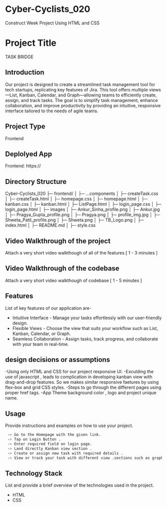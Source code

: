 # Cyber-Cyclists_020
Construct Week Project Using HTML and CSS
# Project Title
TASK BRIDGE

## Introduction
Our project is designed to create a streamlined task management tool for tech startups, replicating key features of Jira. This tool offers multiple views—List, Kanban, Calendar, and Graph—allowing teams to efficiently create, assign, and track tasks. The goal is to simplify task management, enhance collaboration, and improve productivity by providing an intuitive, responsive interface tailored to the needs of agile teams.

## Project Type
Frontend 

## Deplolyed App
Frontend: https://

## Directory Structure
Cyber-Cyclists_020
├─ frontend/
│  ├─ ...components
│       ├─ createTask.css
│       ├─ createTask.html
│       ├─ homepage.css
│       ├─ homepage.html
│       ├─ kanban.css
│       ├─ kanban.html
│       ├─ ListPage.html
│       ├─ login_page.css
│       ├─ login_page.html
│  ├─ images
│       ├─ Ankur_Sinha_profile.png
│       ├─ Ankur.jpg
│       ├─ Pragya_Gupta_profile.png
│       ├─ Pragya.png
│       ├─ profile_img.jpg
│       ├─ Shweta_Patil_profile.png
│       ├─ Shweta.png
│       ├─ TB_Logo.png
│  ├─ index.html
│  ├─ README.md
│  ├─ style.css


## Video Walkthrough of the project
Attach a very short video walkthough of all of the features [ 1 - 3 minutes ]

## Video Walkthrough of the codebase
Attach a very short video walkthough of codebase [ 1 - 5 minutes ]

## Features
List of key features of our application are-

- Intuitive Interface - Manage your tasks effortlessly with our user-friendly design.
- Flexible Views - Choose the view that suits your workflow such as List, Kanban, Calendar, or Graph.
- Seamless Collaboration - Assign tasks, track progress, and collaborate with your team in real-time.


## design decisions or assumptions
-Using only HTML and CSS for our project responsive UI.
-Exculding the use of javascript , leads to complication in developing kanban view with drag-and-drop features. So we makes similar responsive faetures by using flex-box and grid CSS styles.
-Steps to go through the different pages using proper href tags.
-App Theme background color , logo and project unique name.

## Usage
Provide instructions and examples on how to use your project.

```bash
 -> Go to the Homepage with the given link. 
 -> Tap on Login Button .
 -> Enter required field on login page.
 -> Land directly Kanban view section .
 -> Create or assign new task with required details .
 -> View or track your task with different view .sections such as graph view on DashBoard, List view and kanban view.
```


## Technology Stack
List and provide a brief overview of the technologies used in the project.

- HTML
- CSS

